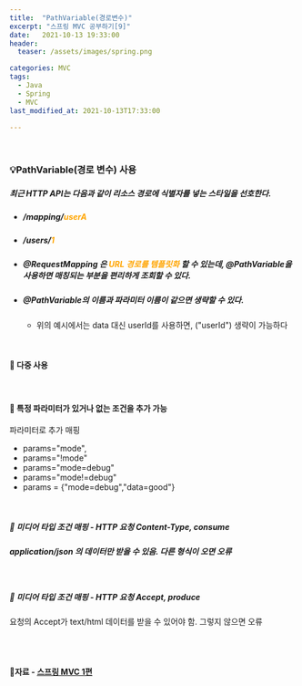 ```yaml
---
title:  "PathVariable(경로변수)"
excerpt: "스프링 MVC 공부하기[9]"
date:   2021-10-13 19:33:00
header:
  teaser: /assets/images/spring.png

categories: MVC
tags:
  - Java
  - Spring
  - MVC
last_modified_at: 2021-10-13T17:33:00

---
```


<br/>

### 💡PathVariable(경로 변수) 사용

<script src="https://gist.github.com/ShinDongHun1/49f6477afc7af5fa0d5691a874620467.js"></script>

##### 최근 HTTP API는 다음과 같이 리소스 경로에 식별자를 넣는 스타일을 선호한다.

- ##### /mapping/<span style="color:orange">userA</span>
- ##### /users/<span style="color:orange">1</span>

- ##### @RequestMapping 은 <span style="color:orange">URL 경로를 템플릿화</span> 할 수 있는데, @PathVariable을 사용하면 매칭되는 부분을 편리하게 조회할 수 있다.

- ##### @PathVariable의 이름과 파라미터 이름이 같으면 생략할 수 있다.

  - 위의 예시에서는 data 대신 userId를 사용하면, ("userId") 생략이 가능하다

<br/>

#### 🌌 다중 사용

<script src="https://gist.github.com/ShinDongHun1/3b7dac34a3768f0c134c0512276c1182.js"></script>

<br/>

#### 🌌 특정 파라미터가 있거나 없는 조건을 추가 가능

파라미터로 추가 매핑 

- params="mode", 
- params="!mode" 
- params="mode=debug" 
- params="mode!=debug"
- params = {"mode=debug","data=good"} 

<script src="https://gist.github.com/ShinDongHun1/508e648e54c0727a1411c78739e8ed9f.js"></script>

<br/>

##### 🌌 미디어 타입 조건 매핑 - HTTP 요청 Content-Type, consume

<script src="https://gist.github.com/ShinDongHun1/073f5ddeff78879fb61ce05a5a4219da.js"></script>

##### application/json 의 데이터만 받을 수 있음. 다른 형식이 오면 오류

<br/>

##### 🌌 미디어 타입 조건 매핑 - HTTP 요청 Accept, produce

<script src="https://gist.github.com/ShinDongHun1/460a77ef67459bf7120aa596717bd85d.js"></script>

요청의 Accept가 text/html 데이터를 받을 수 있어야 함. 그렇지 않으면 오류

<br/>

<br/>

#### 🔎자료 - [스프링 MVC 1편](https://www.inflearn.com/course/%EC%8A%A4%ED%94%84%EB%A7%81-mvc-1/dashboard)

<br/>
